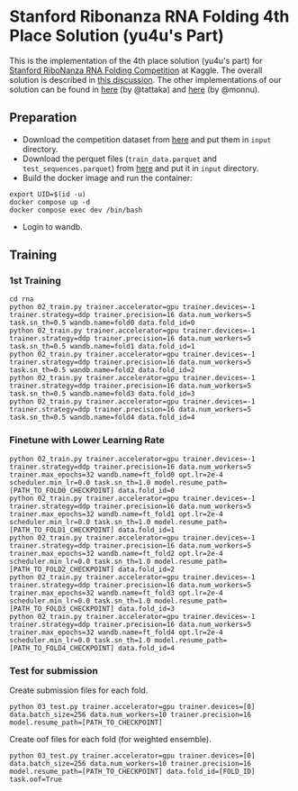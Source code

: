 # Stanford Ribonanza RNA Folding 4th Place Solution (yu4u's Part)

This is the implementation of the 4th place solution (yu4u's part) for [Stanford RiboNanza RNA Folding Competition](https://www.kaggle.com/competitions/stanford-ribonanza-rna-folding) at Kaggle.
The overall solution is described in [this discussion](https://www.kaggle.com/competitions/stanford-ribonanza-rna-folding/discussion/460203).
The other implementations of our solution can be found in
[here](https://github.com/tattaka/stanford-ribonanza-rna-folding-public) (by @tattaka)
and [here](https://github.com/fuumin621/stanford-ribonanza-rna-folding-4th) (by @monnu).

## Preparation
- Download the competition dataset from [here](https://www.kaggle.com/c/stanford-ribonanza-rna-folding/data) and put them in `input` directory.
- Download the perquet files (`train_data.parquet` and `test_sequences.parquet`) from [here](https://www.kaggle.com/datasets/iafoss/stanford-ribonanza-rna-folding-converted) and put it in `input` directory.
- Build the docker image and run the container:

```shell
export UID=$(id -u)
docker compose up -d
docker compose exec dev /bin/bash
```

- Login to wandb.

## Training

### 1st Training
```shell
cd rna
python 02_train.py trainer.accelerator=gpu trainer.devices=-1 trainer.strategy=ddp trainer.precision=16 data.num_workers=5 task.sn_th=0.5 wandb.name=fold0 data.fold_id=0
python 02_train.py trainer.accelerator=gpu trainer.devices=-1 trainer.strategy=ddp trainer.precision=16 data.num_workers=5 task.sn_th=0.5 wandb.name=fold1 data.fold_id=1
python 02_train.py trainer.accelerator=gpu trainer.devices=-1 trainer.strategy=ddp trainer.precision=16 data.num_workers=5 task.sn_th=0.5 wandb.name=fold2 data.fold_id=2
python 02_train.py trainer.accelerator=gpu trainer.devices=-1 trainer.strategy=ddp trainer.precision=16 data.num_workers=5 task.sn_th=0.5 wandb.name=fold3 data.fold_id=3
python 02_train.py trainer.accelerator=gpu trainer.devices=-1 trainer.strategy=ddp trainer.precision=16 data.num_workers=5 task.sn_th=0.5 wandb.name=fold4 data.fold_id=4
```

### Finetune with Lower Learning Rate
```shell
python 02_train.py trainer.accelerator=gpu trainer.devices=-1 trainer.strategy=ddp trainer.precision=16 data.num_workers=5 trainer.max_epochs=32 wandb.name=ft_fold0 opt.lr=2e-4 scheduler.min_lr=0.0 task.sn_th=1.0 model.resume_path=[PATH_TO_FOLD0_CHECKPOINT] data.fold_id=0
python 02_train.py trainer.accelerator=gpu trainer.devices=-1 trainer.strategy=ddp trainer.precision=16 data.num_workers=5 trainer.max_epochs=32 wandb.name=ft_fold1 opt.lr=2e-4 scheduler.min_lr=0.0 task.sn_th=1.0 model.resume_path=[PATH_TO_FOLD1_CHECKPOINT] data.fold_id=1
python 02_train.py trainer.accelerator=gpu trainer.devices=-1 trainer.strategy=ddp trainer.precision=16 data.num_workers=5 trainer.max_epochs=32 wandb.name=ft_fold2 opt.lr=2e-4 scheduler.min_lr=0.0 task.sn_th=1.0 model.resume_path=[PATH_TO_FOLD2_CHECKPOINT] data.fold_id=2
python 02_train.py trainer.accelerator=gpu trainer.devices=-1 trainer.strategy=ddp trainer.precision=16 data.num_workers=5 trainer.max_epochs=32 wandb.name=ft_fold3 opt.lr=2e-4 scheduler.min_lr=0.0 task.sn_th=1.0 model.resume_path=[PATH_TO_FOLD3_CHECKPOINT] data.fold_id=3
python 02_train.py trainer.accelerator=gpu trainer.devices=-1 trainer.strategy=ddp trainer.precision=16 data.num_workers=5 trainer.max_epochs=32 wandb.name=ft_fold4 opt.lr=2e-4 scheduler.min_lr=0.0 task.sn_th=1.0 model.resume_path=[PATH_TO_FOLD4_CHECKPOINT] data.fold_id=4
```

### Test for submission
Create submission files for each fold.

```shell
python 03_test.py trainer.accelerator=gpu trainer.devices=[0] data.batch_size=256 data.num_workers=10 trainer.precision=16 model.resume_path=[PATH_TO_CHECKPOINT]
```

Create oof files for each fold (for weighted ensemble).

```shell
python 03_test.py trainer.accelerator=gpu trainer.devices=[0] data.batch_size=256 data.num_workers=10 trainer.precision=16 model.resume_path=[PATH_TO_CHECKPOINT] data.fold_id=[FOLD_ID] task.oof=True
```

